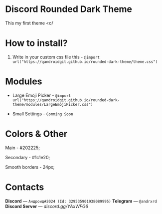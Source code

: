 # Discord Rounded Dark Theme
This my first theme <o/

# How to install?

1) Write in your custom css file this - `@import url("https://qandroidgit.github.io/rounded-dark-theme/theme.css")`


# Modules
- Large Emoji Picker - `@import url("https://qandroidgit.github.io/rounded-dark-theme/modules/LargeEmojiPicker.css")`

- Small Settings - `Comming Soon`

# Colors & Other

Main - #202225;

Secondary - #1c1e20;

Smooth borders - 24px;


# Contacts

**Discord** — `Андроид#2024 (Id: 329535901938089995)`
**Telegram** — `@andrxrd`
**Discord Server** — *discord.gg/YAxWFG6*


